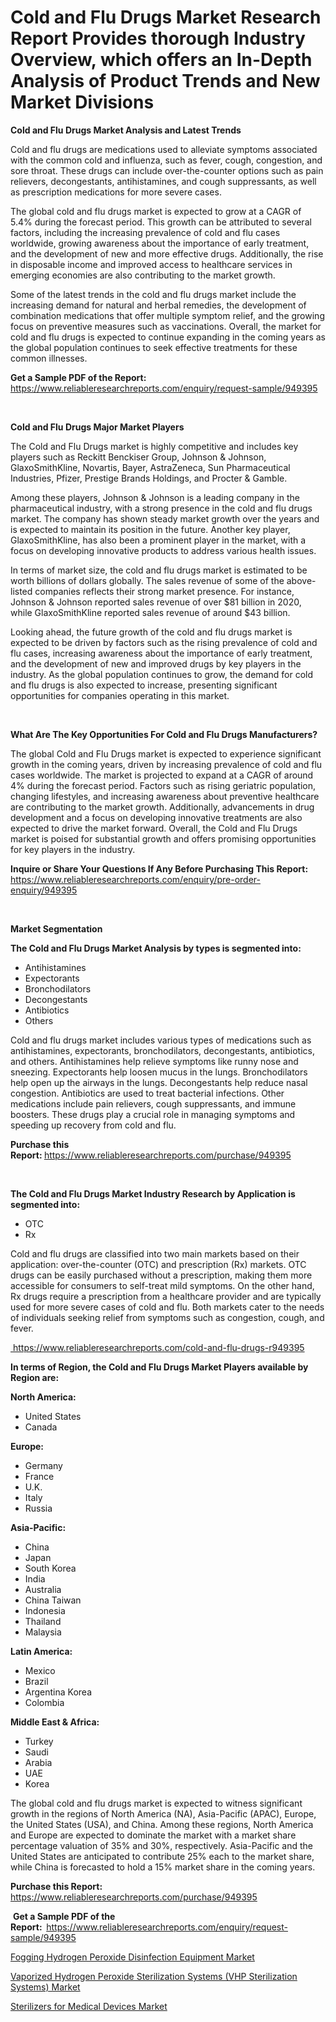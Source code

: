 <p><h1>Cold and Flu Drugs Market Research Report Provides thorough Industry Overview, which offers an In-Depth Analysis of Product Trends and New Market Divisions</h1></p><p><strong>Cold and Flu Drugs Market Analysis and Latest Trends</strong></p>
<p><p>Cold and flu drugs are medications used to alleviate symptoms associated with the common cold and influenza, such as fever, cough, congestion, and sore throat. These drugs can include over-the-counter options such as pain relievers, decongestants, antihistamines, and cough suppressants, as well as prescription medications for more severe cases.</p><p>The global cold and flu drugs market is expected to grow at a CAGR of 5.4% during the forecast period. This growth can be attributed to several factors, including the increasing prevalence of cold and flu cases worldwide, growing awareness about the importance of early treatment, and the development of new and more effective drugs. Additionally, the rise in disposable income and improved access to healthcare services in emerging economies are also contributing to the market growth.</p><p>Some of the latest trends in the cold and flu drugs market include the increasing demand for natural and herbal remedies, the development of combination medications that offer multiple symptom relief, and the growing focus on preventive measures such as vaccinations. Overall, the market for cold and flu drugs is expected to continue expanding in the coming years as the global population continues to seek effective treatments for these common illnesses.</p></p>
<p><strong>Get a Sample PDF of the Report:&nbsp;</strong> <a href="https://www.reliableresearchreports.com/enquiry/request-sample/949395">https://www.reliableresearchreports.com/enquiry/request-sample/949395</a></p>
<p>&nbsp;</p>
<p><strong>Cold and Flu Drugs Major Market Players</strong></p>
<p><p>The Cold and Flu Drugs market is highly competitive and includes key players such as Reckitt Benckiser Group, Johnson & Johnson, GlaxoSmithKline, Novartis, Bayer, AstraZeneca, Sun Pharmaceutical Industries, Pfizer, Prestige Brands Holdings, and Procter & Gamble.</p><p>Among these players, Johnson & Johnson is a leading company in the pharmaceutical industry, with a strong presence in the cold and flu drugs market. The company has shown steady market growth over the years and is expected to maintain its position in the future. Another key player, GlaxoSmithKline, has also been a prominent player in the market, with a focus on developing innovative products to address various health issues.</p><p>In terms of market size, the cold and flu drugs market is estimated to be worth billions of dollars globally. The sales revenue of some of the above-listed companies reflects their strong market presence. For instance, Johnson & Johnson reported sales revenue of over $81 billion in 2020, while GlaxoSmithKline reported sales revenue of around $43 billion.</p><p>Looking ahead, the future growth of the cold and flu drugs market is expected to be driven by factors such as the rising prevalence of cold and flu cases, increasing awareness about the importance of early treatment, and the development of new and improved drugs by key players in the industry. As the global population continues to grow, the demand for cold and flu drugs is also expected to increase, presenting significant opportunities for companies operating in this market.</p></p>
<p>&nbsp;</p>
<p><strong>What Are The Key Opportunities For Cold and Flu Drugs Manufacturers?</strong></p>
<p><p>The global Cold and Flu Drugs market is expected to experience significant growth in the coming years, driven by increasing prevalence of cold and flu cases worldwide. The market is projected to expand at a CAGR of around 4% during the forecast period. Factors such as rising geriatric population, changing lifestyles, and increasing awareness about preventive healthcare are contributing to the market growth. Additionally, advancements in drug development and a focus on developing innovative treatments are also expected to drive the market forward. Overall, the Cold and Flu Drugs market is poised for substantial growth and offers promising opportunities for key players in the industry.</p></p>
<p><strong>Inquire or Share Your Questions If Any Before Purchasing This Report:</strong> <a href="https://www.reliableresearchreports.com/enquiry/pre-order-enquiry/949395">https://www.reliableresearchreports.com/enquiry/pre-order-enquiry/949395</a></p>
<p>&nbsp;</p>
<p><strong>Market Segmentation</strong></p>
<p><strong>The Cold and Flu Drugs Market Analysis by types is segmented into:</strong></p>
<p><ul><li>Antihistamines</li><li>Expectorants</li><li>Bronchodilators</li><li>Decongestants</li><li>Antibiotics</li><li>Others</li></ul></p>
<p><p>Cold and flu drugs market includes various types of medications such as antihistamines, expectorants, bronchodilators, decongestants, antibiotics, and others. Antihistamines help relieve symptoms like runny nose and sneezing. Expectorants help loosen mucus in the lungs. Bronchodilators help open up the airways in the lungs. Decongestants help reduce nasal congestion. Antibiotics are used to treat bacterial infections. Other medications include pain relievers, cough suppressants, and immune boosters. These drugs play a crucial role in managing symptoms and speeding up recovery from cold and flu.</p></p>
<p><strong>Purchase this Report:&nbsp;</strong><a href="https://www.reliableresearchreports.com/purchase/949395">https://www.reliableresearchreports.com/purchase/949395</a></p>
<p>&nbsp;</p>
<p><strong>The Cold and Flu Drugs Market Industry Research by Application is segmented into:</strong></p>
<p><ul><li>OTC</li><li>Rx</li></ul></p>
<p><p>Cold and flu drugs are classified into two main markets based on their application: over-the-counter (OTC) and prescription (Rx) markets. OTC drugs can be easily purchased without a prescription, making them more accessible for consumers to self-treat mild symptoms. On the other hand, Rx drugs require a prescription from a healthcare provider and are typically used for more severe cases of cold and flu. Both markets cater to the needs of individuals seeking relief from symptoms such as congestion, cough, and fever.</p></p>
<p><a href="https://www.reliableresearchreports.com/cold-and-flu-drugs-r949395">&nbsp;https://www.reliableresearchreports.com/cold-and-flu-drugs-r949395</a></p>
<p><strong>In terms of Region, the Cold and Flu Drugs Market Players available by Region are:</strong></p>
<p>
    <p> <strong> North America: </strong>
        <ul>
            <li>United States</li>
            <li>Canada</li>
        </ul>
        </p> 
    <p> <strong> Europe: </strong>
        <ul>
            <li>Germany</li>
            <li>France</li>
            <li>U.K.</li>
            <li>Italy</li>
            <li>Russia</li>
        </ul>
        </p> 
    <p> <strong> Asia-Pacific: </strong>
        <ul>
            <li>China</li>
            <li>Japan</li>
            <li>South Korea</li>
            <li>India</li>
            <li>Australia</li>
            <li>China Taiwan</li>
            <li>Indonesia</li>
            <li>Thailand</li>
            <li>Malaysia</li>
        </ul>
        </p> 
    <p> <strong> Latin America: </strong>
        <ul>
            <li>Mexico</li>
            <li>Brazil</li>
            <li>Argentina Korea</li>
            <li>Colombia</li>
        </ul>
        </p> 
    <p> <strong> Middle East & Africa: </strong>
        <ul>
            <li>Turkey</li>
            <li>Saudi</li>
            <li>Arabia</li>
            <li>UAE</li>
            <li>Korea</li>
        </ul>
    </p>
    </p>
<p><p>The global cold and flu drugs market is expected to witness significant growth in the regions of North America (NA), Asia-Pacific (APAC), Europe, the United States (USA), and China. Among these regions, North America and Europe are expected to dominate the market with a market share percentage valuation of 35% and 30%, respectively. Asia-Pacific and the United States are anticipated to contribute 25% each to the market share, while China is forecasted to hold a 15% market share in the coming years.</p></p>
<p><strong>Purchase this Report: </strong><a href="https://www.reliableresearchreports.com/purchase/949395">https://www.reliableresearchreports.com/purchase/949395</a></p>
<p>&nbsp;<strong>Get a Sample PDF of the Report:&nbsp;&nbsp;</strong><a href="https://www.reliableresearchreports.com/enquiry/request-sample/949395">https://www.reliableresearchreports.com/enquiry/request-sample/949395</a></p>
<p><strong></strong></p>
<p><p><a href="https://github.com/abdillahsp58/Market-Research-Report-List-1/blob/main/fogging-hydrogen-peroxide-disinfection-equipment-market.md">Fogging Hydrogen Peroxide Disinfection Equipment Market</a></p><p><a href="https://github.com/isharif044/Market-Research-Report-List-1/blob/main/vaporized-hydrogen-peroxide-sterilization-systems-vhp-sterilization-systems-market.md">Vaporized Hydrogen Peroxide Sterilization Systems (VHP Sterilization Systems) Market</a></p><p><a href="https://github.com/fauzi1101fauzi/Market-Research-Report-List-1/blob/main/sterilizers-for-medical-devices-market.md">Sterilizers for Medical Devices Market</a></p></p>